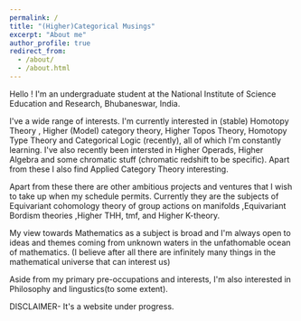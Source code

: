 ```yaml
---
permalink: /
title: "(Higher)Categorical Musings"
excerpt: "About me"
author_profile: true
redirect_from: 
  - /about/
  - /about.html
---
```

Hello ! I'm an undergraduate student at the National Institute of Science Education and Research, Bhubaneswar, India.

I've a wide range of interests. I'm currently interested in (stable) Homotopy Theory , Higher (Model) category theory, Higher Topos Theory, Homotopy Type Theory and Categorical Logic (recently), all of which I'm constantly learning. I've also recently been intersted in Higher Operads, Higher Algebra and some chromatic stuff (chromatic redshift to be specific). Apart from these I also find Applied Category Theory interesting.

Apart from these there are other ambitious projects and ventures that I wish to take up when my schedule permits. Currently they are the subjects of Equivariant cohomology theory of group actions on  manifolds ,Equivariant Bordism theories ,Higher THH, tmf, and Higher K-theory.

My view towards Mathematics as a subject is broad and I'm always open to ideas and themes coming from unknown waters in the unfathomable ocean of mathematics. (I believe after all there are infinitely many things in the mathematical universe that can interest us) 

Aside from my primary pre-occupations and interests, I'm also interested in Philosophy and lingustics(to some extent).


DISCLAIMER- It's a website under progress.
